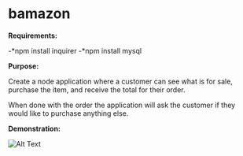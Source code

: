 # bamazon

**Requirements:**

-*npm install inquirer
-*npm install mysql

**Purpose:**

Create a node application where a customer can see
what is for sale, purchase the item, and receive the total for their order.

When done with the order the application will ask the customer if they would like to purchase anything else.

**Demonstration:**

![Alt Text](https://media.giphy.com/media/xTCTT6jfmHusxbuXp8/giphy.gif)

